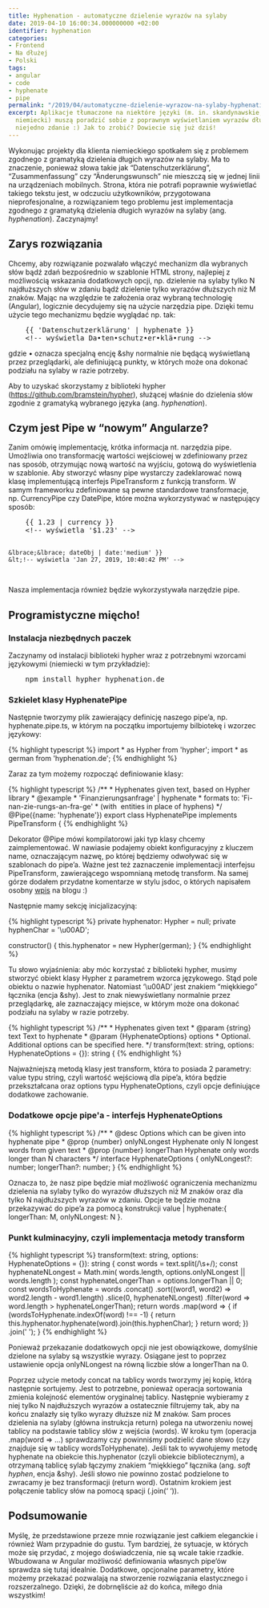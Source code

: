 ```yaml
---
title: Hyphenation - automatyczne dzielenie wyrazów na sylaby
date: 2019-04-10 16:00:34.000000000 +02:00
identifier: hyphenation
categories:
- Frontend
- Na dłużej
- Polski
tags:
- angular
- code
- hyphenate
- pipe
permalink: "/2019/04/automatyczne-dzielenie-wyrazow-na-sylaby-hyphenation/"
excerpt: Aplikacje tłumaczone na niektóre języki (m. in. skandynawskie, ale także
  niemiecki) muszą poradzić sobie z poprawnym wyświetlaniem wyrazów dłuższych niż
  niejedno zdanie :) Jak to zrobić? Dowiecie się już dziś!
---
```

<p>Wykonując projekty dla klienta niemieckiego spotkałem się z problemem zgodnego z gramatyką dzielenia długich wyrazów na sylaby. Ma to znaczenie, ponieważ słowa takie jak “Datenschutzerklärung”, “Zusammenfassung” czy “Änderungswunsch” nie mieszczą się w jednej linii na urządzeniach mobilnych. Strona, która nie potrafi poprawnie wyświetlać takiego tekstu jest, w odczuciu użytkowników, przygotowana nieprofesjonalne, a rozwiązaniem tego problemu jest implementacja zgodnego z gramatyką dzielenia długich wyrazów na sylaby (ang. <em>hyphenation</em>). Zaczynajmy!</p>
<h2>Zarys rozwiązania</h2>
<p>Chcemy, aby rozwiązanie pozwalało włączyć mechanizm dla wybranych słów bądź zdań bezpośrednio w szablonie HTML strony, najlepiej z możliwością wskazania dodatkowych opcji, np. dzielenie na sylaby tylko N najdłuższych słów w zdaniu bądź dzielenie tylko wyrazów dłuższych niż M znaków. Mając na względzie te założenia oraz wybraną technologię (Angular), logicznie decydujemy się na użycie narzędzia pipe. Dzięki temu użycie tego mechanizmu będzie wyglądać np. tak:</p>
<pre>
    &lbrace;&lbrace; 'Datenschutzerklärung' | hyphenate &rbrace;&rbrace;
    &lt;!-- wyświetla Da•ten•schutz•er•klä•rung -->
</pre>
<p>gdzie • oznacza specjalną encję &amp;shy­­ normalnie nie będącą wyświetlaną przez przeglądarki, ale definiującą punkty, w których może ona dokonać podziału na sylaby w razie potrzeby.</p>
<p>Aby to uzyskać skorzystamy z biblioteki hypher (<a href="https://github.com/bramstein/hypher" target="_blank">https://github.com/bramstein/hypher</a>), służącej właśnie do dzielenia słów zgodnie z gramatyką wybranego języka (ang. <em>hyphenation</em>).</p>
<h2>Czym jest Pipe w “nowym” Angularze?</h2>
<p>Zanim omówię implementację, krótka informacja nt. narzędzia pipe. Umożliwia ono transformację wartości wejściowej w zdefiniowany przez nas sposób, otrzymując nową wartość na wyjściu, gotową do wyświetlenia w szablonie. Aby stworzyć własny pipe wystarczy zadeklarować nową klasę implementującą interfejs PipeTransform z funkcją transform. W samym frameworku zdefiniowane są pewne standardowe transformacje, np. CurrencyPipe czy DatePipe, które można wykorzystywać&nbsp;w następujący sposób:</p>
<pre>
    &lbrace;&lbrace; 1.23 | currency }}
    &lt;!-- wyświetla '$1.23' -->

    &lbrace;&lbrace; dateObj | date:'medium' }}
    &lt;!-- wyświetla 'Jan 27, 2019, 10:40:42 PM' -->
</pre>
<p>Nasza implementacja również będzie wykorzystywała narzędzie pipe.</p>
<h2>Programistyczne mięcho!</h2>
<h3>Instalacja niezbędnych paczek</h3>
<p>Zaczynamy od instalacji biblioteki hypher wraz z potrzebnymi wzorcami językowymi (niemiecki w tym przykładzie):</p>
<pre>
    npm install hypher hyphenation.de
</pre>
<h3>Szkielet klasy HyphenatePipe</h3>
<p>Następnie tworzymy plik zawierający definicję naszego pipe’a, np. hyphenate.pipe.ts, w którym na początku importujemy bilbiotekę i wzorzec językowy:</p>
{% highlight typescript %}
import * as Hypher from 'hypher';
import * as german from 'hyphenation.de';
{% endhighlight %}
<p>Zaraz za tym możemy rozpocząć definiowanie klasy:</p>
{% highlight typescript %}
/**
 * Hyphenates given text, based on Hypher library
 * @example
 *  'Finanzierungsanfrage' | hyphenate
 *  formats to: 'Fi-nan-zie-rungs-an-fra-ge'
 *  (with ­ entities in place of hyphens)
 */
@Pipe({name: 'hyphenate'})
export class HyphenatePipe implements PipeTransform {
{% endhighlight %}
<p>Dekorator @Pipe mówi kompilatorowi jaki typ klasy chcemy zaimplementować. W nawiasie podajemy obiekt konfiguracyjny z kluczem name, oznaczającym nazwę, po której będziemy odwoływać się w szablonach do pipe’a. Ważne jest też zaznaczenie implementacji interfejsu PipeTransform, zawierającego wspomnianą metodę transform. Na samej górze dodałem przydatne komentarze w stylu jsdoc, o których napisałem osobny <a href="/2019/03/jsdoc/" target="_blank" rel="noreferrer noopener" aria-label="wpis (otwiera się na nowej zakładce)">wpis</a> na blogu :)</p>
<p>Następnie mamy sekcję inicjalizacyjną:</p>
{% highlight typescript %}
private hyphenator: Hypher = null;
private hyphenChar = '\u00AD';

constructor() {
  this.hyphenator = new Hypher(german);
}
{% endhighlight %}
<p>Tu słowo wyjaśnienia: aby móc korzystać z biblioteki hypher, musimy stworzyć obiekt klasy Hypher z parametrem wzorca językowego. Stąd pole obiektu o nazwie hyphenator. Natomiast ‘\u00AD’ jest znakiem “miękkiego” łącznika (encja &amp;shy­). Jest to znak niewyświetlany normalnie przez przeglądarkę, ale zaznaczający miejsce, w którym może ona dokonać podziału na sylaby w razie potrzeby.</p>
{% highlight typescript %}
/**
 * Hyphenates given text
 * @param {string} text Text to hyphenate
 * @param {HyphenateOptions} options
 *  Optional. Additional options can be specified here.
 */
transform(text: string, options: HyphenateOptions = {}): string {
{% endhighlight %}
<p>Najważniejszą metodą klasy jest transform, która to posiada 2 parametry: value typu string, czyli wartość wejściową dla pipe’a, która będzie przekształcana oraz options typu HyphenateOptions, czyli opcje definiujące dodatkowe zachowanie.</p>
<h3>Dodatkowe opcje pipe'a - interfejs HyphenateOptions</h3>
{% highlight typescript %}
/**
 * @desc Options which can be given into hyphenate pipe
 * @prop {number} onlyNLongest Hyphenate only N longest words from given text
 * @prop {number} longerThan Hyphenate only words longer than N characters
 */
interface HyphenateOptions {
  onlyNLongest?: number;
  longerThan?: number;
}
{% endhighlight %}
<p>Oznacza to, że nasz pipe będzie miał możliwość ograniczenia mechanizmu dzielenia na sylaby tylko do wyrazów dłuższych niż M znaków oraz dla tylko N najdłuższych wyrazów w zdaniu. Opcje te będzie można przekazywać do pipe’a za pomocą konstrukcji value | hyphenate:{ longerThan: M, onlyNLongest: N }.</p>
<h3>Punkt kulminacyjny, czyli implementacja metody transform</h3>
{% highlight typescript %}
transform(text: string, options: HyphenateOptions = {}): string {
  const words = text.split(/\s+/);
  const hyphenateNLongest = Math.min(
    words.length, options.onlyNLongest || words.length
  );
  const hyphenateLongerThan = options.longerThan || 0;
  const wordsToHyphenate = words
   .concat()
   .sort((word1, word2) => word2.length - word1.length)
   .slice(0, hyphenateNLongest)
   .filter(word => word.length > hyphenateLongerThan);
  return words
    .map(word => {
      if (wordsToHyphenate.indexOf(word) !== -1) {
        return this.hyphenator.hyphenate(word).join(this.hyphenChar);
      }
      return word;
    })
    .join(' ');
}
{% endhighlight %}
<p>Ponieważ przekazanie dodatkowych opcji nie jest obowiązkowe, domyślnie dzielone na sylaby są wszystkie wyrazy. Osiągane jest to poprzez ustawienie opcja onlyNLongest na równą liczbie słów a longerThan na 0. </p>
<p>Poprzez użycie metody concat na tablicy words tworzymy jej kopię, którą następnie sortujemy. Jest to potrzebne, ponieważ operacja sortowania zmienia kolejność elementów oryginalnej tablicy. Następnie wybieramy z niej tylko N najdłuższych wyrazów a ostatecznie filtrujemy tak, aby na końcu znalazły się tylko wyrazy dłuższe niż M znaków. Sam proces dzielenia na sylaby (główna instrukcja return) polega na utworzeniu nowej tablicy na podstawie tablicy słów z wejścia (words). W kroku tym (operacja .map(word =&gt; …) sprawdzamy czy powinniśmy podzielić dane słowo (czy znajduje się w tablicy wordsToHyphenate). Jeśli tak to wywołujemy metodę hyphenate na obiekcie this.hyphenator (czyli obiekcie bibliotecznym), a otrzymaną tablicę sylab łączymy znakiem “miękkiego” łącznika (ang. <em>soft hyphen</em>, encja &amp;shy­). Jeśli słowo nie powinno zostać podzielone to zwracamy je bez transformacji (return word). Ostatnim krokiem jest połączenie tablicy słów na pomocą spacji (.join(‘ ‘)).</p>
<h2>Podsumowanie</h2>
<p>Myślę, że przedstawione przeze mnie rozwiązanie jest całkiem eleganckie i również Wam przypadnie do gustu. Tym bardziej, że sytuacje, w których może się przydać, z mojego doświadczenia, nie są wcale takie rzadkie. Wbudowana w Angular możliwość definiowania własnych pipe’ów sprawdza się tutaj idealnie. Dodatkowe, opcjonalne parametry, które możemy przekazać pozwalają na stworzenie rozwiązania elastycznego i rozszerzalnego. Dzięki, że dobrnęliście aż do końca, miłego dnia wszystkim!</p>
